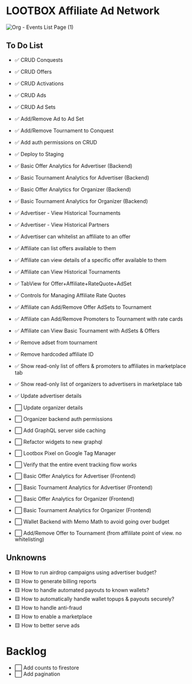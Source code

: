 # LOOTBOX Affiliate Ad Network

![Org - Events List Page (1)](https://user-images.githubusercontent.com/96885027/190831532-a9b71ba4-0dcf-4df0-821e-14a78a5c4a30.png)

## To Do List

- ✅ CRUD Conquests
- ✅ CRUD Offers
- ✅ CRUD Activations
- ✅ CRUD Ads
- ✅ CRUD Ad Sets
- ✅ Add/Remove Ad to Ad Set
- ✅ Add/Remove Tournament to Conquest
- ✅ Add auth permissions on CRUD
- ✅ Deploy to Staging
- ✅ Basic Offer Analytics for Advertiser (Backend)
- ✅ Basic Tournament Analytics for Advertiser (Backend)
- ✅ Basic Offer Analytics for Organizer (Backend)
- ✅ Basic Tournament Analytics for Organizer (Backend)
- ✅ Advertiser - View Historical Tournaments
- ✅ Advertiser - View Historical Partners
- ✅ Advertiser can whitelist an affiliate to an offer
- ✅ Affiliate can list offers available to them
- ✅ Affiliate can view details of a specific offer available to them
- ✅ Affiliate can View Historical Tournaments
- ✅ TabView for Offer+Affiliate+RateQuote+AdSet
- ✅ Controls for Managing Affiliate Rate Quotes
- ✅ Affiliate can Add/Remove Offer AdSets to Tournament
- ✅ Affiliate can Add/Remove Promoters to Tournament with rate cards
- ✅ Affiliate can View Basic Tournament with AdSets & Offers
- ✅ Remove adset from tournament
- ✅ Remove hardcoded affiliate ID
- ✅ Show read-only list of offers & promoters to affiliates in marketplace tab
- ✅ Show read-only list of organizers to advertisers in marketplace tab
- ✅ Update advertiser details

- ⬜️ Update organizer details
- ⬜️ Organizer backend auth permissions
- ⬜️ Add GraphQL server side caching

- ⬜️ Refactor widgets to new graphql

- ⬜️ Lootbox Pixel on Google Tag Manager
- ⬜️ Verify that the entire event tracking flow works

<!-- Display Analytics -->

- ⬜️ Basic Offer Analytics for Advertiser (Frontend)
- ⬜️ Basic Tournament Analytics for Advertiser (Frontend)
- ⬜️ Basic Offer Analytics for Organizer (Frontend)
- ⬜️ Basic Tournament Analytics for Organizer (Frontend)

- ⬜️ Wallet Backend with Memo Math to avoid going over budget
- ⬜️ Add/Remove Offer to Tournament (from affililate point of view. no whitelisting)

## Unknowns

- 🟨 How to run airdrop campaigns using advertiser budget?
- 🟨 How to generate billing reports
- 🟨 How to handle automated payouts to known wallets?
- 🟨 How to automatically handle wallet topups & payouts securely?
- 🟨 How to handle anti-fraud
- 🟨 How to enable a marketplace
- 🟨 How to better serve ads

# Backlog

- ⬜️ Add counts to firestore
- ⬜️ Add pagination
